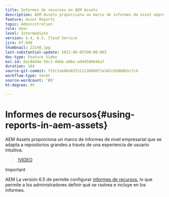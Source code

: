 ```yaml
---
title: Informes de recursos en AEM Assets
description: AEM Assets proporciona un marco de informes de nivel empresarial que se adapta a repositorios grandes a través de una experiencia de usuario intuitiva.
feature: Asset Reports
topic: Administration
role: User
level: Intermediate
version: 6.4, 6.5, Cloud Service
jira: KT-648
thumbnail: 22140.jpg
last-substantial-update: 2022-06-05T00:00:00Z
doc-type: Feature Video
exl-id: 8ac84d4e-59c1-4dde-a06e-a94458664ba7
duration: 164
source-git-commit: f23c2ab86d42531113690df2e342c65060b5c7cd
workflow-type: tm+mt
source-wordcount: '65'
ht-degree: 0%

---
```


# Informes de recursos{#using-reports-in-aem-assets}

AEM Assets proporciona un marco de informes de nivel empresarial que se adapta a repositorios grandes a través de una experiencia de usuario intuitiva.

>[!VIDEO](https://video.tv.adobe.com/v/22140?quality=12&learn=on)


>[!IMPORTANT]
>
>AEM La versión 6.5 de permite configurar [informes de recursos](https://experienceleague.adobe.com/docs/experience-manager-65/assets/administer/asset-reports.html#prerequisite-for-reporting), lo que permite a los administradores definir qué se rastrea e incluye en los informes.
